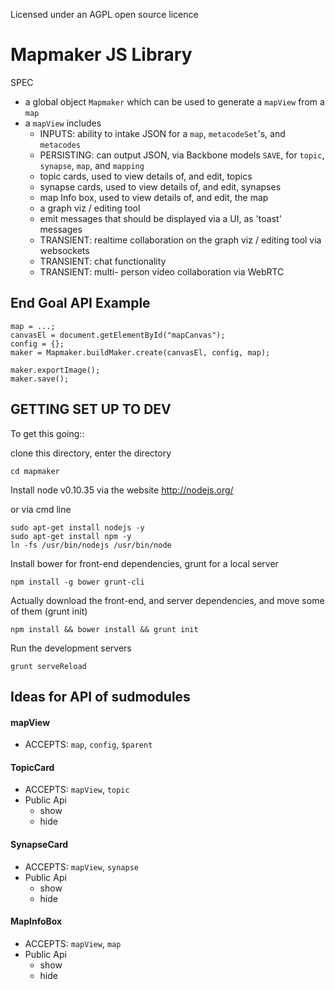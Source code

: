 Licensed under an AGPL open source licence

# Mapmaker JS Library #

SPEC
- a global object ```Mapmaker``` which can be used to generate a ```mapView``` from a ```map```
- a ```mapView``` includes
  - INPUTS: ability to intake JSON for a ```map```, ```metacodeSet```'s, and ```metacodes```
  - PERSISTING: can output JSON, via Backbone models ```SAVE```, for ```topic```, ```synapse```, ```map```, and ```mapping```
  - topic cards, used to view details of, and edit, topics
  - synapse cards, used to view details of, and edit, synapses
  - map Info box, used to view details of, and edit, the map
  - a graph viz / editing tool
  - emit messages that should be displayed via a UI, as 'toast' messages
  - TRANSIENT: realtime collaboration on the graph viz / editing tool via websockets
  - TRANSIENT: chat functionality
  - TRANSIENT: multi- person video collaboration via WebRTC
  

## End Goal API Example ##
```
map = ...;
canvasEl = document.getElementById("mapCanvas");
config = {};
maker = Mapmaker.buildMaker.create(canvasEl, config, map);

maker.exportImage();
maker.save();
```

## GETTING SET UP TO DEV ##

To get this going::

clone this directory, enter the directory
```
cd mapmaker
```

Install node v0.10.35 via the website http://nodejs.org/

or via cmd line
```
sudo apt-get install nodejs -y
sudo apt-get install npm -y
ln -fs /usr/bin/nodejs /usr/bin/node
```

Install bower for front-end dependencies, grunt for a local server
```
npm install -g bower grunt-cli
```

Actually download the front-end, and server dependencies, and move some of them (grunt init)
```
npm install && bower install && grunt init
```

Run the development servers
```
grunt serveReload
```

## Ideas for API of sudmodules ##

#### mapView ####
- ACCEPTS: ```map```, ```config```, ```$parent```

#### TopicCard ####
- ACCEPTS: ```mapView```, ```topic```
- Public Api
    - show
    - hide

#### SynapseCard ####
- ACCEPTS: ```mapView```, ```synapse```
- Public Api
    - show
    - hide

#### MapInfoBox ####
- ACCEPTS: ```mapView```, ```map```
- Public Api
    - show
    - hide
